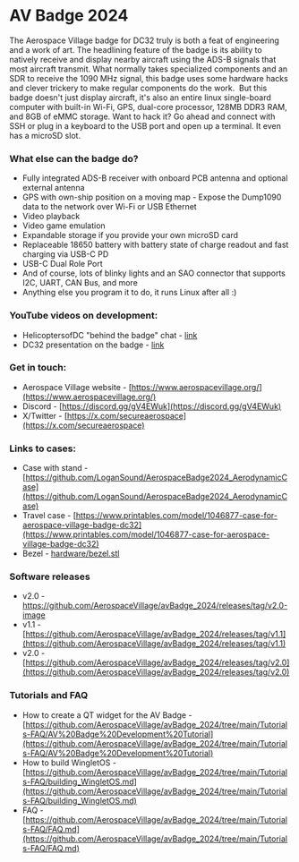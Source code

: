 # AV Badge 2024

The Aerospace Village badge for DC32 truly is both a feat of engineering and a work of art. The headlining feature of the badge is its ability to natively receive and display nearby aircraft using the ADS-B signals that most aircraft transmit. What normally takes specialized components and an SDR to receive the 1090 MHz signal, this badge uses some hardware hacks and clever trickery to make regular components do the work.
​
But this badge doesn't just display aircraft, it's also an entire linux single-board computer with built-in Wi-Fi, GPS, dual-core processor, 128MB DDR3 RAM, and 8GB of eMMC storage. Want to hack it? Go ahead and connect with SSH or plug in a keyboard to the USB port and open up a terminal. It even has a microSD slot.
​
### What else can the badge do?
- Fully integrated ADS-B receiver with onboard PCB antenna and optional external antenna
- GPS with own-ship position on a moving map
​- Expose the Dump1090 data to the network over Wi-Fi or USB Ethernet
- Video playback
- Video game emulation
- Expandable storage if you provide your own microSD card
- Replaceable 18650 battery with battery state of charge readout and fast charging via USB-C PD
- USB-C Dual Role Port
- And of course, lots of blinky lights and an SAO connector that supports I2C, UART, CAN Bus, and more
- Anything else you program it to do, it runs Linux after all :)

### YouTube videos on development:
- HelicoptersofDC "behind the badge" chat - [link](https://youtu.be/6bwVIX6AgdQ)
- DC32 presentation on the badge - [link](https://youtube.com/watch?v=dDFtkjYx0V8)

### Get in touch:
- Aerospace Village website - [https://www.aerospacevillage.org/](https://www.aerospacevillage.org/)
- Discord - [https://discord.gg/gV4EWuk](https://discord.gg/gV4EWuk)
- X/Twitter - [https://x.com/secureaerospace](https://x.com/secureaerospace)

### Links to cases:
- Case with stand - [https://github.com/LoganSound/AerospaceBadge2024_AerodynamicCase](https://github.com/LoganSound/AerospaceBadge2024_AerodynamicCase)
- Travel case - [https://www.printables.com/model/1046877-case-for-aerospace-village-badge-dc32](https://www.printables.com/model/1046877-case-for-aerospace-village-badge-dc32)
- Bezel - [hardware/bezel.stl](hardware/bezel.stl)

### Software releases
- v2.0 - https://github.com/AerospaceVillage/avBadge_2024/releases/tag/v2.0-image
- v1.1 - [https://github.com/AerospaceVillage/avBadge_2024/releases/tag/v1.1](https://github.com/AerospaceVillage/avBadge_2024/releases/tag/v1.1)
- v2.0 - [https://github.com/AerospaceVillage/avBadge_2024/releases/tag/v2.0](https://github.com/AerospaceVillage/avBadge_2024/releases/tag/v2.0)

### Tutorials and FAQ
- How to create a QT widget for the AV Badge - [https://github.com/AerospaceVillage/avBadge_2024/tree/main/Tutorials-FAQ/AV%20Badge%20Development%20Tutorial](https://github.com/AerospaceVillage/avBadge_2024/tree/main/Tutorials-FAQ/AV%20Badge%20Development%20Tutorial)
- How to build WingletOS - [https://github.com/AerospaceVillage/avBadge_2024/tree/main/Tutorials-FAQ/building_WingletOS.md](https://github.com/AerospaceVillage/avBadge_2024/tree/main/Tutorials-FAQ/building_WingletOS.md)
- FAQ - [https://github.com/AerospaceVillage/avBadge_2024/tree/main/Tutorials-FAQ/FAQ.md](https://github.com/AerospaceVillage/avBadge_2024/tree/main/Tutorials-FAQ/FAQ.md)
